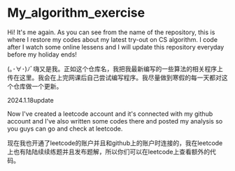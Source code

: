 # My_algorithm_exercise







Hi! It's me again. As you can see from the name of the repository, this is where I restore my codes about my latest try-out on CS algorithm. I code after I watch some online lessens and I will update this repository everyday before my holiday ends! 







(｡･∀･)ﾉﾞ嗨又是我。正如这个仓库名，我把我最新编写的一些算法的相关程序上传在这里。我会在上完网课后自己尝试编写程序。我尽量做到寒假的每一天都对这个仓库做一个更新。







2024.1.18update







Now I've created a leetcode account and it's connected with my github account and I've also written some codes there and posted my analysis so you guys can go and check at leetcode.







现在我也开通了leetcode的账户并且和github上的账户时连接的，我在leetcode上也有陆陆续续练题并且发布题解，所以你们可以在leetcode上查看额外的代码。
